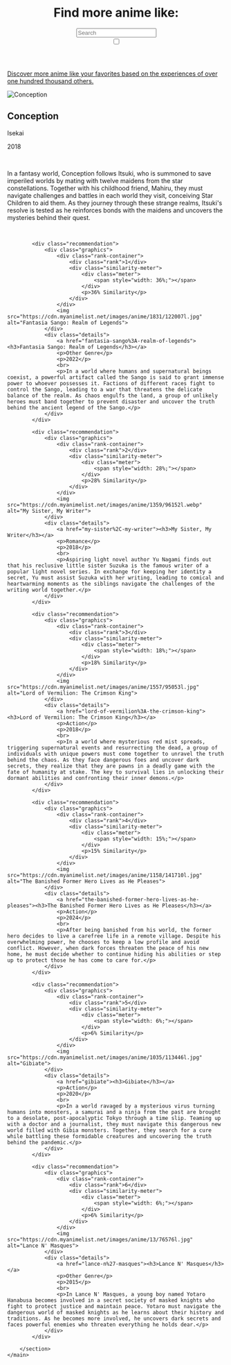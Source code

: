 
<!DOCTYPE html>
<html lang="en">
<head>
    <meta charset="UTF-8">
    <meta name="viewport" content="width=device-width, initial-scale=1.0">
    <title>More Anime Like Conception</title>
    <link href="https://fonts.googleapis.com/css2?family=Nunito:wght@400;700&display=swap" rel="stylesheet">
    <script src="https://d3js.org/d3.v7.min.js"></script>
    <link rel="stylesheet" href="https://cdnjs.cloudflare.com/ajax/libs/font-awesome/5.15.4/css/all.min.css">
    <link id="stylesheet" rel="stylesheet" href="page.css">
    <link rel="icon" href="../favicon.png" type="image/png">
    <script src="https://cdn.jsdelivr.net/npm/chart.js"></script>
    <script src="https://cdn.jsdelivr.net/npm/chartjs-plugin-datalabels"></script>
    <script src="page.js"></script>
</head>
<body>
    <header>
        <script>const number = "37823";</script>
        <a href="../index" class="home-icon"><i class="fas fa-home"></i></a>
        <a href="javascript:void(0);" class="home-icon", id="randomPageLink"><i class="fas fa-random"></i></a>
        <div class="header-content">
            <h1>Find more anime like: </h1>
            <div class="search-container">
                <input type="text" id="searchBox" class="searchBox" placeholder="Search">
                <div id="autocomplete-list" class="autocomplete-items"></div>
            </div>
        </div>
        <label class="switch">
            <input type="checkbox" id="themeToggle">
            <span class="slider round"></span>
        </label>
    </header>
    <p id="tagline"><a href="../about">Discover more anime like your favorites based on the experiences of over one hundred thousand others.</a></p>
    <div class="black-bar"></div>
    <main>
        <section id="main-anime">
            <div class="anime-details">
                <img src="https://cdn.myanimelist.net/images/anime/1849/95019l.jpg" alt="Conception">
                <div>
                    <h2 id="title">Conception</h2>
                    <p>Isekai</p>
                    <p>2018</p>
                    <br>
                    <p>In a fantasy world, Conception follows Itsuki, who is summoned to save imperiled worlds by mating with twelve maidens from the star constellations. Together with his childhood friend, Mahiru, they must navigate challenges and battles in each world they visit, conceiving Star Children to aid them. As they journey through these strange realms, Itsuki's resolve is tested as he reinforces bonds with the maidens and uncovers the mysteries behind their quest.</p>
                </div>
            </div>
            <canvas id="myPolarAreaChart" width="40px" height="40px"></canvas>
        </section>
        <br>
        <section id="recommendations">

            <div class="recommendation">
                <div class="graphics">
                    <div class="rank-container">
                        <div class="rank">1</div>
                        <div class="similarity-meter">
                            <div class="meter">
                                <span style="width: 36%;"></span>
                            </div>
                            <p>36% Similarity</p>
                        </div>
                    </div>
                    <img src="https://cdn.myanimelist.net/images/anime/1831/122007l.jpg" alt="Fantasia Sango: Realm of Legends">
                </div>
                <div class="details">
                    <a href="fantasia-sango%3A-realm-of-legends"><h3>Fantasia Sango: Realm of Legends</h3></a>
                    <p>Other Genre</p>
                    <p>2022</p>
                    <br>
                    <p>In a world where humans and supernatural beings coexist, a powerful artifact called the Sango is said to grant immense power to whoever possesses it. Factions of different races fight to control the Sango, leading to a war that threatens the delicate balance of the realm. As chaos engulfs the land, a group of unlikely heroes must band together to prevent disaster and uncover the truth behind the ancient legend of the Sango.</p>
                </div>
            </div>

            <div class="recommendation">
                <div class="graphics">
                    <div class="rank-container">
                        <div class="rank">2</div>
                        <div class="similarity-meter">
                            <div class="meter">
                                <span style="width: 28%;"></span>
                            </div>
                            <p>28% Similarity</p>
                        </div>
                    </div>
                    <img src="https://cdn.myanimelist.net/images/anime/1359/96152l.webp" alt="My Sister, My Writer">
                </div>
                <div class="details">
                    <a href="my-sister%2C-my-writer"><h3>My Sister, My Writer</h3></a>
                    <p>Romance</p>
                    <p>2018</p>
                    <br>
                    <p>Aspiring light novel author Yu Nagami finds out that his reclusive little sister Suzuka is the famous writer of a popular light novel series. In exchange for keeping her identity a secret, Yu must assist Suzuka with her writing, leading to comical and heartwarming moments as the siblings navigate the challenges of the writing world together.</p>
                </div>
            </div>

            <div class="recommendation">
                <div class="graphics">
                    <div class="rank-container">
                        <div class="rank">3</div>
                        <div class="similarity-meter">
                            <div class="meter">
                                <span style="width: 18%;"></span>
                            </div>
                            <p>18% Similarity</p>
                        </div>
                    </div>
                    <img src="https://cdn.myanimelist.net/images/anime/1557/95053l.jpg" alt="Lord of Vermilion: The Crimson King">
                </div>
                <div class="details">
                    <a href="lord-of-vermilion%3A-the-crimson-king"><h3>Lord of Vermilion: The Crimson King</h3></a>
                    <p>Action</p>
                    <p>2018</p>
                    <br>
                    <p>In a world where mysterious red mist spreads, triggering supernatural events and resurrecting the dead, a group of individuals with unique powers must come together to unravel the truth behind the chaos. As they face dangerous foes and uncover dark secrets, they realize that they are pawns in a deadly game with the fate of humanity at stake. The key to survival lies in unlocking their dormant abilities and confronting their inner demons.</p>
                </div>
            </div>

            <div class="recommendation">
                <div class="graphics">
                    <div class="rank-container">
                        <div class="rank">4</div>
                        <div class="similarity-meter">
                            <div class="meter">
                                <span style="width: 15%;"></span>
                            </div>
                            <p>15% Similarity</p>
                        </div>
                    </div>
                    <img src="https://cdn.myanimelist.net/images/anime/1158/141710l.jpg" alt="The Banished Former Hero Lives as He Pleases">
                </div>
                <div class="details">
                    <a href="the-banished-former-hero-lives-as-he-pleases"><h3>The Banished Former Hero Lives as He Pleases</h3></a>
                    <p>Action</p>
                    <p>2024</p>
                    <br>
                    <p>After being banished from his world, the former hero decides to live a carefree life in a remote village. Despite his overwhelming power, he chooses to keep a low profile and avoid conflict. However, when dark forces threaten the peace of his new home, he must decide whether to continue hiding his abilities or step up to protect those he has come to care for.</p>
                </div>
            </div>

            <div class="recommendation">
                <div class="graphics">
                    <div class="rank-container">
                        <div class="rank">5</div>
                        <div class="similarity-meter">
                            <div class="meter">
                                <span style="width: 6%;"></span>
                            </div>
                            <p>6% Similarity</p>
                        </div>
                    </div>
                    <img src="https://cdn.myanimelist.net/images/anime/1035/113446l.jpg" alt="Gibiate">
                </div>
                <div class="details">
                    <a href="gibiate"><h3>Gibiate</h3></a>
                    <p>Action</p>
                    <p>2020</p>
                    <br>
                    <p>In a world ravaged by a mysterious virus turning humans into monsters, a samurai and a ninja from the past are brought to a desolate, post-apocalyptic Tokyo through a time slip. Teaming up with a doctor and a journalist, they must navigate this dangerous new world filled with Gibia monsters. Together, they search for a cure while battling these formidable creatures and uncovering the truth behind the pandemic.</p>
                </div>
            </div>

            <div class="recommendation">
                <div class="graphics">
                    <div class="rank-container">
                        <div class="rank">6</div>
                        <div class="similarity-meter">
                            <div class="meter">
                                <span style="width: 6%;"></span>
                            </div>
                            <p>6% Similarity</p>
                        </div>
                    </div>
                    <img src="https://cdn.myanimelist.net/images/anime/13/76576l.jpg" alt="Lance N' Masques">
                </div>
                <div class="details">
                    <a href="lance-n%27-masques"><h3>Lance N' Masques</h3></a>
                    <p>Other Genre</p>
                    <p>2015</p>
                    <br>
                    <p>In Lance N' Masques, a young boy named Yotaro Hanabusa becomes involved in a secret society of masked knights who fight to protect justice and maintain peace. Yotaro must navigate the dangerous world of masked knights as he learns about their history and traditions. As he becomes more involved, he uncovers dark secrets and faces powerful enemies who threaten everything he holds dear.</p>
                </div>
            </div>

        </section>
    </main>
</body>
</html>
